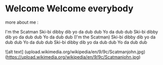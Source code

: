 # Welcome Welcome everybody 

more about me :

I'm the Scatman
Ski-bi dibby dib yo da dub dub
Yo da dub dub
Ski-bi dibby dib yo da dub dub
Yo da dub dub
(I'm the Scatman)
Ski-bi dibby dib yo da dub dub
Yo da dub dub
Ski-bi dibby dib yo da dub dub
Yo da dub dub

![alt text]
(upload.wikimedia.org/wikipedia/en/9/9c/Scatmanjohn.jpg)
(https://upload.wikimedia.org/wikipedia/en/9/9c/Scatmanjohn.jpg)
